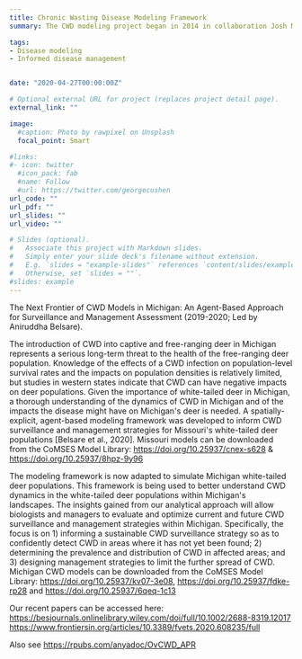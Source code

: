 ```yaml
---
title: Chronic Wasting Disease Modeling Framework
summary: The CWD modeling project began in 2014 in collaboration Josh Millspaugh (University of Montana), Matt Gompper (University of Missouri, now New Mexico State University) and Missouri Department of Conservation. We developed an agent-based modeling framework for assessing the efficacy of harvest-based disease surveillance in white-tailed deer populations of Missouri. We also developed a spatially-explicit, agent-based model of chronic wasting disease transmission dynamics. This model is being used to assess the rate of CWD spread in Missouri, as well as to evaluate alternate management strategies to limit the spread of CWD. The CWD Modeling Framework was subsequently (2019-2021) adapted to simulate Michigan white-tailed deer populations and then applied to assess alternate harvest strategies for their impact on CWD spread. Currently, I am collaborating with Atle Mysterud (University of Oslo) and Hildegunn Viljugrein (Norwegian Veterinary Institute) to apply the modeling framework to reindeer populations, and we are evaluating surveillance and harvest strategies to better mitigate the threat of newly introduced CWD in the reindeer populations of Norway.

tags:
- Disease modeling
- Informed disease management


date: "2020-04-27T00:00:00Z"

# Optional external URL for project (replaces project detail page).
external_link: ""

image:
  #caption: Photo by rawpixel on Unsplash
  focal_point: Smart

#links:
#- icon: twitter
  #icon_pack: fab
  #name: Follow
  #url: https://twitter.com/georgecushen
url_code: ""
url_pdf: ""
url_slides: ""
url_video: ""

# Slides (optional).
#   Associate this project with Markdown slides.
#   Simply enter your slide deck's filename without extension.
#   E.g. `slides = "example-slides"` references `content/slides/example-slides.md`.
#   Otherwise, set `slides = ""`.
#slides: example
---
```


The Next Frontier of CWD Models in Michigan: An Agent-Based Approach for Surveillance and Management Assessment (2019-2020; Led by Aniruddha Belsare).

The introduction of CWD into captive and free-ranging deer in Michigan represents a serious long-term threat to the health of the free-ranging deer population. Knowledge of the effects of a CWD infection on population-level survival rates and the impacts on population densities is relatively limited, but studies in western states indicate that CWD can have negative impacts on deer populations.
Given the importance of white-tailed deer in Michigan, a thorough understanding of the dynamics of CWD in Michigan and of the impacts the disease might have on Michigan's deer is needed. A spatially-explicit, agent-based modeling framework was developed to inform CWD surveillance and management strategies for Missouri's white-tailed deer populations [Belsare et al., 2020]. Missouri models can be downloaded from the CoMSES Model Library: https://doi.org/10.25937/cnex-s628 & https://doi.org/10.25937/8hpz-9y96

The modeling framework is now adapted to simulate Michigan white-tailed deer populations. This framework is being used to better understand CWD dynamics in the white-tailed deer populations within Michigan's landscapes. The insights gained from our analytical approach will allow biologists and managers to evaluate and optimize current and future CWD surveillance and management strategies within Michigan. Specifically, the focus is on 1) informing a sustainable CWD surveillance strategy so as to confidently detect CWD in areas where it has not yet been found; 2) determining the prevalence and distribution of CWD in affected areas; and 3) designing management strategies to limit the further spread of CWD. Michigan CWD models can be downloaded from the CoMSES Model Library: https://doi.org/10.25937/kv07-3e08,  https://doi.org/10.25937/fdke-rp28 and https://doi.org/10.25937/6qeq-1c13

Our recent papers can be accessed here: https://besjournals.onlinelibrary.wiley.com/doi/full/10.1002/2688-8319.12017
https://www.frontiersin.org/articles/10.3389/fvets.2020.608235/full

Also see https://rpubs.com/anyadoc/OvCWD_APR
